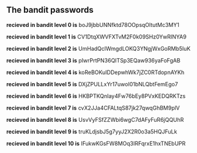 ## The bandit passwords 
**recieved in bandit level 0 is** boJ9jbbUNNfktd78OOpsqOltutMc3MY1

**recieved in bandit level 1 is** CV1DtqXWVFXTvM2F0k09SHz0YwRINYA9

**recieved in bandit level 2 is** UmHadQclWmgdLOKQ3YNgjWxGoRMb5luK

**recieved in bandit level 3 is** pIwrPrtPN36QITSp3EQaw936yaFoFgAB

**recieved in bandit level 4 is** koReBOKuIDDepwhWk7jZC0RTdopnAYKh

**recieved in bandit level 5 is** DXjZPULLxYr17uwoI01bNLQbtFemEgo7

**recieved in bandit level 6 is** HKBPTKQnIay4Fw76bEy8PVxKEDQRKTzs

**recieved in bandit level 7 is** cvX2JJa4CFALtqS87jk27qwqGhBM9plV

**recieved in bandit level 8 is** UsvVyFSfZZWbi6wgC7dAFyFuR6jQQUhR

**recieved in bandit level 9 is** truKLdjsbJ5g7yyJ2X2R0o3a5HQJFuLk

**recieved in bandit level 10 is** IFukwKGsFW8MOq3IRFqrxE1hxTNEbUPR
